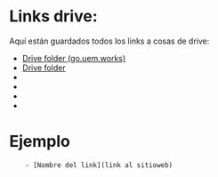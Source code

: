 # Links drive:

Aquí están guardados todos los links a cosas de drive:

- [Drive folder (go.uem.works)](https://go.uem.works/drive-folder)
- [Drive folder](https://drive.google.com/drive/u/1/folders/1LU4oFUWyHIkCBRCBYRTt5GALQJEAYB7a)
- []()
- []()
- []()
- []()

# Ejemplo
		- [Nombre del link](link al sitioweb)
